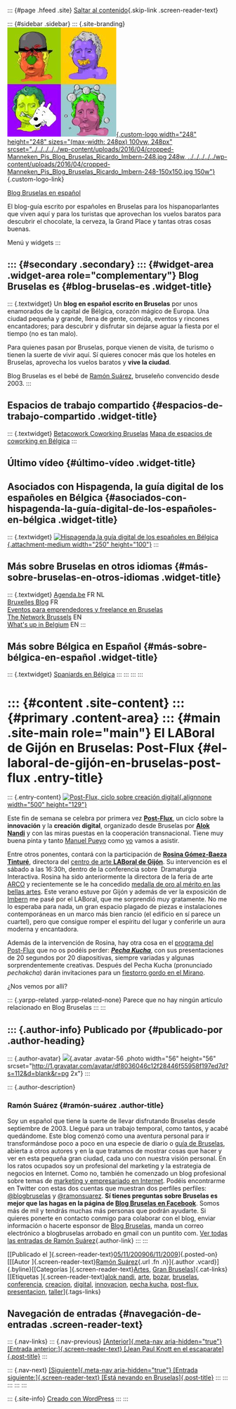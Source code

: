 ::: {#page .hfeed .site}
[Saltar al
contenido](../../../../../index.html?p=835#content){.skip-link
.screen-reader-text}

::: {#sidebar .sidebar}
::: {.site-branding}
[![](../../../../../wp-content/uploads/2016/04/cropped-Manneken_Pis_Blog_Bruselas_Ricardo_Imbern-248.jpg){.custom-logo
width="248" height="248" sizes="(max-width: 248px) 100vw, 248px"
srcset="../../../../../wp-content/uploads/2016/04/cropped-Manneken_Pis_Blog_Bruselas_Ricardo_Imbern-248.jpg 248w, ../../../../../wp-content/uploads/2016/04/cropped-Manneken_Pis_Blog_Bruselas_Ricardo_Imbern-248-150x150.jpg 150w"}](../../../../../index.html){.custom-logo-link}

[Blog Bruselas en español](../../../../../index.html)

El blog-guía escrito por españoles en Bruselas para los hispanoparlantes
que viven aquí y para los turistas que aprovechan los vuelos baratos
para descubrir el chocolate, la cerveza, la Grand Place y tantas otras
cosas buenas.

Menú y widgets
:::

::: {#secondary .secondary}
::: {#widget-area .widget-area role="complementary"}
Blog Bruselas es {#blog-bruselas-es .widget-title}
----------------

::: {.textwidget}
Un **blog en español escrito en Bruselas** por unos enamorados de la
capital de Bélgica, corazón mágico de Europa. Una ciudad pequeña y
grande, llena de gente, comida, eventos y rincones encantadores; para
descubrir y disfrutar sin dejarse aguar la fiesta por el tiempo (no es
tan malo).

Para quienes pasan por Bruselas, porque vienen de visita, de turismo o
tienen la suerte de vivir aquí. Sí quieres conocer más que los hoteles
en Bruselas, aprovecha los vuelos baratos y **vive la ciudad**.

Blog Bruselas es el bebé de [Ramón Suárez](http://www.ramonsuarez.com),
bruseleño convencido desde 2003.
:::

Espacios de trabajo compartido {#espacios-de-trabajo-compartido .widget-title}
------------------------------

::: {.textwidget}
[Betacowork Coworking Bruselas](http://www.betacowork.com) [Mapa de
espacios de coworking en Bélgica](http://coworkingbelgium.com)
:::

Último vídeo {#último-vídeo .widget-title}
------------

Asociados con Hispagenda, la guía digital de los españoles en Bélgica {#asociados-con-hispagenda-la-guía-digital-de-los-españoles-en-bélgica .widget-title}
---------------------------------------------------------------------

::: {.textwidget}
[![Hispagenda,la guía digital de los españoles en
Bélgica](../../../../../wp-content/uploads/2010/04/Hispagenda-250px.gif "Hispagenda, la guía digital de los españoles en Bélgica"){.attachment-medium
width="250" height="100"}](http://www.hispagenda.com)
:::

Más sobre Bruselas en otros idiomas {#más-sobre-bruselas-en-otros-idiomas .widget-title}
-----------------------------------

::: {.textwidget}
[Agenda.be](http://www.agenda.be) FR NL\
[Bruxelles Blog](http://www.bxlblog.be/) FR\
[Eventos para emprendedores y freelance en
Bruselas](http://www.betacowork.com/events/)\
[The Network
Brussels](http://groups.yahoo.com/group/TheNetworkBrussels/) EN\
[What\'s up in Belgium](http://www.whatsupin.be/) EN
:::

Más sobre Bélgica en Español {#más-sobre-bélgica-en-español .widget-title}
----------------------------

::: {.textwidget}
[Spaniards en Bélgica](http://www.spaniards.es/paises/belgica)
:::
:::
:::
:::

::: {#content .site-content}
::: {#primary .content-area}
::: {#main .site-main role="main"}
El LABoral de Gijón en Bruselas: Post-Flux {#el-laboral-de-gijón-en-bruselas-post-flux .entry-title}
==========================================

::: {.entry-content}
[![](http://post-flux.architempo.net/images/header-long-500.jpg "Post-Flux, ciclo sobre creación digital"){.alignnone
width="500" height="129"}](http://post-flux.architempo.net/)

Este fin de semana se celebra por primera vez
**[Post-Flux](http://www.post-flux.architempo.net/site/ "PostFlux creación digital, Bruselas")**,
un ciclo sobre la **innovación** y la **creación** **digital**,
organizado desde Bruselas por **[Alok
Nandi](http://www.aloknandi.net/ "Alok Nandi, conector Bruselense")** y
con las miras puestas en la cooperación transnacional. Tiene muy buena
pinta y tanto [Manuel
Pueyo](http://twitter.com/manuelpueyo "Manuel Pueyo en Twitter") como
[yo](http://twitter.com/ramonsuarez "Ramón Suárez en Twitter") vamos a
asistir.

Entre otros ponentes, contará con la participación de **[Rosina
Gómez-Baeza
Tinturé](http://www.vivirasturias.com/asturias/gijon/gomez-baeza-y-tinture,-rosina/es "Biografía de Rosina en Vivir Asturias")**,
directora del [centro de arte **LABoral de
Gijón**](http://www.laboralcentrodearte.org "LABoral centro de arte, Gijón, Asturias, España").
Su intervención es el sábado a las 16:30h, dentro de la conferencia
sobre  Dramaturgia Interactiva. Rosina ha sido anteriormente la
directora de la feria de arte
[ARCO](http://www.ifema.es/ferias/arco/default.html "ARCO, feria internacional de arte de Madrid")
y recientemente se le ha concedido [medalla de oro al mérito en las
bellas
artes](http://www.laboralcentrodearte.org/noticias/fichero/820 "Comunicado de prensa sobre la medalla de oro de Rosina Gómez-Baeza Tinturé").
Este verano estuve por Gijón y además de ver la exposición de
[Imbern](http://www.galeriamonticelli-imbern.com/ "Exposición de Imbern en la galería Monticelli de Gijón")
me pasé por el LABoral, que me sorprendió muy gratamente. No me lo
esperaba para nada, un gran espacio plagado de piezas e instalaciones
contemporáneas en un marco más bien rancio (el edificio en sí parece un
cuartel), pero que consigue romper el espíritu del lugar y conferirle un
aura moderna y encantadora.

Además de la intervención de Rosina, hay otra cosa en el [programa del
Post-Flux](http://www.post-flux.architempo.net/site/programme/ "Programa Post-Flux")
que no os podéis perder: [***Pecha
Kucha***](http://www.post-flux.architempo.net/site/programme/pecha-kucha-night-brussels-vol-10/ "Pecha Kucha, mucho bla bla en Bruselas"),
con sus presentaciones de 20 segundos por 20 diapositivas, siempre
variadas y algunas sorprendentemente creativas. Después del Pecha Kucha
(pronunciado *pechakcha*) darán invitaciones para un [fiestorro gordo en
el
Mirano](http://www.post-flux.architempo.net/site/2009/11/01/your-entrance-for-the-party-after/ "Fiesta Post-Flux Pecha Kucha").

¿Nos vemos por allí?

::: {.yarpp-related .yarpp-related-none}
Parece que no hay ningún artículo relacionado en Blog Bruselas
:::
:::

::: {.author-info}
Publicado por {#publicado-por .author-heading}
-------------

::: {.author-avatar}
![](http://1.gravatar.com/avatar/df8036046c12f28446f55958f197ed7d?s=56&d=blank&r=pg){.avatar
.avatar-56 .photo width="56" height="56"
srcset="http://1.gravatar.com/avatar/df8036046c12f28446f55958f197ed7d?s=112&d=blank&r=pg 2x"}
:::

::: {.author-description}
### Ramón Suárez {#ramón-suárez .author-title}

Soy un español que tiene la suerte de llevar disfrutando Bruselas desde
septiembre de 2003. Llegué para un trabajo temporal, como tantos, y
acabé quedándome. Este blog comenzó como una aventura personal para ir
transformándose poco a poco en una especie de diario o [guía de
Bruselas](../../../../../index.html), abierta a otros autores y en la
que tratamos de mostrar cosas que hacer y ver en esta pequeña gran
ciudad, cada uno con nuestra visión personal. En los ratos ocupados soy
un profesional del marketing y la estrategia de negocios en Internet.
Como no, también he comenzado un blog profesional sobre temas de
[marketing y empresariado en Internet](http://ramonsuarez.com). Podéis
encontrarme en Twitter con estas dos cuentas que muestran dos perfiles
perfiles: [\@blogbruselas](http://twitter.com/blogbruselas) y
[\@ramonsuarez](http://twitter.com/ramonsuarez). **Sí tienes preguntas
sobre Bruselas es mejor que las hagas en la página de [Blog Bruselas en
Facebook](http://www.facebook.com/blogbruselas)**. Somos más de mil y
tendrás muchas más personas que podrán ayudarte. Si quieres ponerte en
contacto conmigo para colaborar con el blog, enviar información o
hacerte esponsor de [Blog Bruselas](../../../../../index.html), manda un
correo electrónico a blogbruselas arrobado en gmail con un puntito com.
[Ver todas las entradas de Ramón
Suárez](../../../../2010/04/30/index.html?author=2){.author-link}
:::
:::

[[Publicado el
]{.screen-reader-text}[05/11/200906/11/2009](../../../../../index.html?p=835)]{.posted-on}[[[Autor
]{.screen-reader-text}[Ramón
Suárez](../../../../2010/04/30/index.html?author=2){.url .fn
.n}]{.author .vcard}]{.byline}[[Categorías
]{.screen-reader-text}[Artes](../../../../category/artes/index.html),
[Gran
Bruselas](../../../../category/gran-bruselas/index.html)]{.cat-links}[[Etiquetas
]{.screen-reader-text}[alok
nandi](../../../../tag/alok-nandi/index.html),
[arte](../../../../tag/arte/index.html),
[bozar](../../../../tag/bozar/index.html),
[bruselas](../../../../tag/bruselas/index.html),
[conferencia](../../../../tag/conferencia/index.html),
[creacion](../../../../tag/creacion/index.html),
[digital](../../../../tag/digital/index.html),
[innovacion](../../../../tag/innovacion/index.html), [pecha
kucha](../../../../tag/pecha-kucha/index.html),
[post-flux](../../../../tag/post-flux/index.html),
[presentacion](../../../../tag/presentacion/index.html),
[taller](../../../../tag/taller/index.html)]{.tags-links}

Navegación de entradas {#navegación-de-entradas .screen-reader-text}
----------------------

::: {.nav-links}
::: {.nav-previous}
[[Anterior]{.meta-nav aria-hidden="true"} [Entrada
anterior:]{.screen-reader-text} [Jean Paul Knott en el
escaparate]{.post-title}](../../../../../index.html?p=841)
:::

::: {.nav-next}
[[Siguiente]{.meta-nav aria-hidden="true"} [Entrada
siguiente:]{.screen-reader-text} [Está nevando en
Bruselas]{.post-title}](../../../../../index.html?p=849)
:::
:::
:::
:::
:::

::: {.site-info}
[Creado con WordPress](https://es.wordpress.org/)
:::
:::
